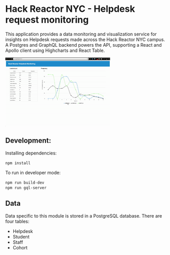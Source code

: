 # Hack Reactor NYC - Helpdesk request monitoring
This application provides a data monitoring and visualization service for insights on Helpdesk requests made across the Hack Reactor NYC campus. A Postgres and GraphQL backend powers the API, supporting a React and Apollo client using Highcharts and React Table.

<img src="https://github.com/kapolyak/HRNYC-helpdesk-monitoring/blob/master/HRNYCapp-Demo.gif" width="65%" height="65%">



## Development:

Installing dependencies: 

```
npm install
```

To run in developer mode: 

```
npm run build-dev
npm run gql-server
```

## Data
Data specific to this module is stored in a PostgreSQL database. There are four tables:

- Helpdesk
- Student
- Staff
- Cohort
